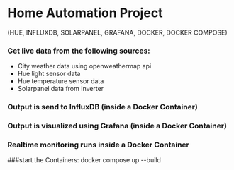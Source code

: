 # Home Automation Project 
(HUE, INFLUXDB, SOLARPANEL, GRAFANA, DOCKER, DOCKER COMPOSE)
### Get live data from the following sources:
* City weather data using openweathermap api
* Hue light sensor data
* Hue temperature sensor data
* Solarpanel data from Inverter

### Output is send to InfluxDB (inside a Docker Container)
### Output is visualized using Grafana (inside a Docker Container)
### Realtime monitoring runs inside a Docker Container

###start the Containers: docker compose up --build
